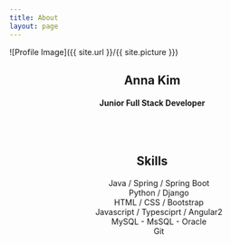```yaml
---
title: About
layout: page
---
```


![Profile Image]({{ site.url }}/{{ site.picture }})

<div align="center">
<h2>Anna Kim</h2>
<h4>Junior Full Stack Developer</h4>

<br><br>
<h2>Skills</h2>

<ul class="skill-list" style="list-style:none">
	<li>Java / Spring / Spring Boot</li>
	<li>Python / Django</li>
	<li>HTML / CSS / Bootstrap</li>
	<li>Javascript / Typesciprt / Angular2</li>
	<li>MySQL - MsSQL - Oracle</li>
	<li>Git</li>
</ul>
</div>